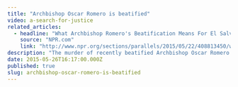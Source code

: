 ```yaml
---
title: "Archbishop Oscar Romero is beatified"
video: a-search-for-justice
related_articles:
  - headline: "What Archbishop Romero's Beatification Means For El Salvador Today"
    source: "NPR.com"
    link: "http://www.npr.org/sections/parallels/2015/05/22/408813450/what-archbishop-romeros-beatification-means-for-el-salvador-today"
description: "The murder of recently beatified Archbishop Oscar Romero and 4 American nuns in 1980 focused attention on their US-backed military."
date: 2015-05-26T16:17:00.000Z
published: true
slug: archbishop-oscar-romero-is-beatified
---
```


